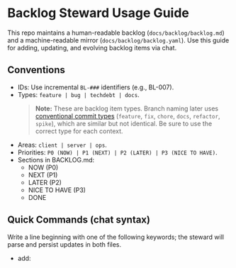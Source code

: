 # Backlog Steward Usage Guide

This repo maintains a human-readable backlog (`docs/backlog/backlog.md`) and a machine-readable mirror (`docs/backlog/backlog.yaml`). Use this guide for adding, updating, and evolving backlog items via chat.

## Conventions
- IDs: Use incremental `BL-###` identifiers (e.g., BL-007).
- Types: `feature | bug | techdebt | docs`.
  > **Note:** These are backlog item types. Branch naming later uses [conventional commit types](https://www.conventionalcommits.org/en/v1.0.0/) (`feature`, `fix`, `chore`, `docs`, `refactor`, `spike`), which are similar but not identical. Be sure to use the correct type for each context.
- Areas: `client | server | ops`.
- Priorities: `P0 (NOW) | P1 (NEXT) | P2 (LATER) | P3 (NICE TO HAVE)`.
- Sections in BACKLOG.md:
  - NOW (P0)
  - NEXT (P1)
  - LATER (P2)
  - NICE TO HAVE (P3)
  - DONE

## Quick Commands (chat syntax)
Write a line beginning with one of the following keywords; the steward will parse and persist updates in both files.

- add: <title> | <type> | <area> | <priority> | why <reason> | ac: <bullet1>; <bullet2>; ...
- idea: <title> | <area> | why <reason>
- todo: <title> | <area> | ac: <bullets>
- fix: <title> | server | why <reason> | ac: <bullets>
- feat: <title> | client | ac: <bullets>
- note: BL-### "<note text>"

If any field is missing, the steward will infer where possible; otherwise it will add a TODO note in the item.

### Parsing rules
- Split fields by `|` when present; trim whitespace.
- `why` is captured after the literal token `why ` until next `|` or end.
- `ac:` starts acceptance criteria; split bullets by `;` or line breaks.
- If `priority` missing, default to P2 unless the text implies urgency.
- If `type` missing, infer from keywords: fix/bug → bug, feat/feature → feature, idea/todo → techdebt by default.
- If `area` missing, infer from referenced files/branches; else set TODO.

### Formatting expectations
- BACKLOG.md: Keep section headers unchanged. Insert or move only the affected item.
- backlog.yaml: Mirror all fields (id, title, type, area, priority, why, acceptance[], status, links).
- IDs: Allocate next BL-### sequentially; do not reuse IDs.
- Links: Use keys `branch` or `branches`, `pr`, `issue` when available.

## Lifecycle Commands
- promote BL-### to P0|P1|P2|P3
- demote BL-### to P1|P2|P3
- retitle BL-### "New Title"
- note BL-### "Additional context or decision"
- link BL-### branch <name> / pr <#> / issue <#>
- start BL-### (marks Status: in-progress)
- done BL-### (moves item to DONE)
  - Also set `status: done` in YAML; keep acceptance intact.

## Acceptance Criteria
- Keep AC concrete and testable. Prefer bullets that can be verified in CI/tests.
- Example:
  - CI runs eslint, typecheck, tests, build on PRs to dev/main
  - ESLint flat config is ESM and loads without errors

## Examples
- add: Improve replay filter UX | feature | client | P2 | why streamline user workflow | ac: keyboard nav; keep filters in URL; RTL tests
- fix: Pulse API retry jitter | bug | server | P1 | why reduce thundering-herd | ac: exponential backoff; de-dupe in-flight; tests
- note: BL-002 "Mock SC2Pulse responses exist under mockData/"
- promote BL-003 to P1
- link BL-001 pr 42

## File Locations
- Human: `docs/backlog/BACKLOG.md`
- Machine: `docs/backlog/backlog.yaml`

## Steward Behavior
- Capture & classify inputs from the chat based on the above grammar.
- Persist updates to BOTH files with minimal diffs and keep sections in sync.
- Consolidate near-duplicates; reference links (branch/pr/issue) when obvious.
- Produce a short "Backlog delta" at the end of each session summarizing created/updated/promoted/done items.
  - Format: Δ Backlog: +N created (IDs) · M updated (IDs) · K done (IDs)
  - If uncertain on any field: write "I don't know" and add a TODO note.

## Branch/Commit/PR Enforcement
- Branch naming: `<commit-type>/<BL-###>-<kebab-title>` (commit-type ∈ {feature, fix, chore, docs, refactor, spike}; see conventional commit types).
- Always create branches from `main` (default branch):
  - `git fetch origin`
  - `git checkout main && git pull --ff-only`
  - `git checkout -b <type>/<BL-###>-<kebab-title>`
- Commits: conventional commit + ticket suffix, e.g., `feat(client): concise message [BL-021]`.
- PRs: Title `[BL-###] Clear title`; body links branch, lists acceptance criteria, test notes, and a release checklist.
- Always link branch/PR/issue in both BACKLOG.md and backlog.yaml under the item’s Links.

## Guardrails (project practices)
- Delivery flow: feature from main → Draft PR to dev → rebase on main for release → PR to main → merge → sync main→dev (rebase + --force-with-lease).
- Quality: readability over cleverness; comment complex logic; error contract `{ error, code, context }`; structured logging; `process.env` for config; Vitest tests (server: axios + vi.hoisted; client: MSW + RTL).
